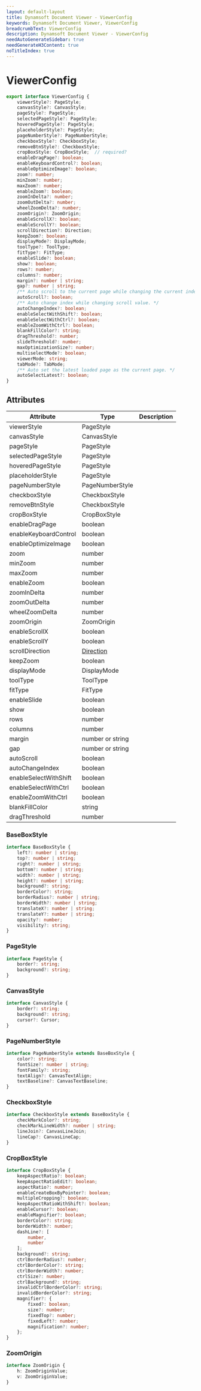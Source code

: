 ```yaml
---
layout: default-layout
title: Dynamsoft Document Viewer - ViewerConfig
keywords: Dynamsoft Document Viewer, ViewerConfig
breadcrumbText: ViewerConfig
description: Dynamsoft Document Viewer - ViewerConfig
needAutoGenerateSidebar: true
needGenerateH3Content: true
noTitleIndex: true
---
```





# ViewerConfig

```typescript
export interface ViewerConfig {
	viewerStyle?: PageStyle;
	canvasStyle?: CanvasStyle;
	pageStyle?: PageStyle;
	selectedPageStyle?: PageStyle;
	hoveredPageStyle?: PageStyle;
	placeholderStyle?: PageStyle;
	pageNumberStyle?: PageNumberStyle;
	checkboxStyle?: CheckboxStyle;
	removeBtnStyle?: CheckboxStyle;
	cropBoxStyle: CropBoxStyle;  // required?
	enableDragPage?: boolean;
	enableKeyboardControl?: boolean;
	enableOptimizeImage?: boolean;
	zoom?: number;
	minZoom?: number;
	maxZoom?: number;
	enableZoom?: boolean;
	zoomInDelta?: number;
	zoomOutDelta?: number;
	wheelZoomDelta?: number;
	zoomOrigin?: ZoomOrigin;
	enableScrollX?: boolean;
	enableScrollY?: boolean;
	scrollDirection?: Direction;
	keepZoom?: boolean;
	displayMode?: DisplayMode;
	toolType?: ToolType;
	fitType?: FitType;
	enableSlide?: boolean;
	show?: boolean;
	rows?: number;
	columns?: number;
	margin?: number | string;
	gap?: number | string;
	/** Auto scroll to the current page while changing the current index. */
	autoScroll?: boolean;
	/** Auto change index while changing scroll value. */
	autoChangeIndex?: boolean;
	enableSelectWithShift?: boolean;
	enableSelectWithCtrl?: boolean;
	enableZoomWithCtrl?: boolean;
	blankFillColor?: string;
	dragThreshold?: number;
	slideThreshold?: number;
	maxOptimizationSize?: number;
	multiselectMode?: boolean;
	viewerMode: string;
	tabMode?: TabMode;
	/** Auto set the latest loaded page as the current page. */
	autoSelectLatest?: boolean;
}
```

## Attributes

 Attribute             | Type             | Description 
-----------------------|------------------|------------------
 viewerStyle           | PageStyle        |             
 canvasStyle           | CanvasStyle      |             
 pageStyle             | PageStyle        |             
 selectedPageStyle     | PageStyle        |             
 hoveredPageStyle      | PageStyle        |             
 placeholderStyle      | PageStyle        |             
 pageNumberStyle       | PageNumberStyle  |             
 checkboxStyle         | CheckboxStyle    |             
 removeBtnStyle        | CheckboxStyle    |             
 cropBoxStyle          | CropBoxStyle     |             
 enableDragPage        | boolean          |             
 enableKeyboardControl | boolean          |             
 enableOptimizeImage   | boolean          |             
 zoom                  | number           |             
 minZoom               | number           |             
 maxZoom               | number           |             
 enableZoom            | boolean          |             
 zoomInDelta           | number           |             
 zoomOutDelta          | number           |             
 wheelZoomDelta        | number           |             
 zoomOrigin            | ZoomOrigin       |   
 enableScrollX         | boolean          |   
 enableScrollY         | boolean          |   
 scrollDirection       | [Direction]()    |   
 keepZoom              | boolean          |   
 displayMode           | DisplayMode      |   
 toolType              | ToolType         |   
 fitType               | FitType          |   
 enableSlide           | boolean          |   
 show                  | boolean          |   
 rows                  | number           |   
 columns               | number           |   
 margin                | number or string |   
 gap                   | number or string |   
 autoScroll            | boolean          |   
 autoChangeIndex       | boolean          |   
 enableSelectWithShift | boolean          |   
 enableSelectWithCtrl  | boolean          |   
 enableZoomWithCtrl    | boolean          |   
 blankFillColor        | string           |   
 dragThreshold         | number           |   


### BaseBoxStyle

```typescript
interface BaseBoxStyle {
	left?: number | string;
	top?: number | string;
	right?: number | string;
	bottom?: number | string;
	width?: number | string;
	height?: number | string;
	background?: string;
	borderColor?: string;
	borderRadius?: number | string;
	borderWidth?: number | string;
	translateX?: number | string;
	translateY?: number | string;
	opacity?: number;
	visibility?: string;
}
```

### PageStyle

```typescript
interface PageStyle {
	border?: string;
	background?: string;
}
```


### CanvasStyle

```typescript
interface CanvasStyle {
	border?: string;
	background?: string;
	cursor?: Cursor;
}
```

### PageNumberStyle

```typescript
interface PageNumberStyle extends BaseBoxStyle {
	color?: string;
	fontSize?: number | string;
	fontFamily?: string;
	textAlign?: CanvasTextAlign;
	textBaseline?: CanvasTextBaseline;
}
```

### CheckboxStyle

```typescript
interface CheckboxStyle extends BaseBoxStyle {
	checkMarkColor?: string;
	checkMarkLineWidth?: number | string;
	lineJoin?: CanvasLineJoin;
	lineCap?: CanvasLineCap;
}
```

### CropBoxStyle

```typescript
interface CropBoxStyle {
	keepAspectRatio?: boolean;
	keepAspectRatioEdit?: boolean;
	aspectRatio?: number;
	enableCreateBoxByPointer?: boolean;
	multipleCropping?: boolean;
	keepAspectRatioWithShift?: boolean;
	enableCursor?: boolean;
	enableMagnifier?: boolean;
	borderColor?: string;
	borderWidth?: number;
	dashLine?: [
		number,
		number
	];
	background?: string;
	ctrlBorderRadius?: number;
	ctrlBorderColor?: string;
	ctrlBorderWidth?: number;
	ctrlSize?: number;
	ctrlBackground?: string;
	invalidCtrlBorderColor?: string;
	invalidBorderColor?: string;
	magnifier?: {
		fixed?: boolean;
		size?: number;
		fixedTop?: number;
		fixedLeft?: number;
		magnification?: number;
	};
}
```

### ZoomOrigin

```typescript
interface ZoomOrigin {
	h: ZoomOriginValue;
	v: ZoomOriginValue;
}
```

